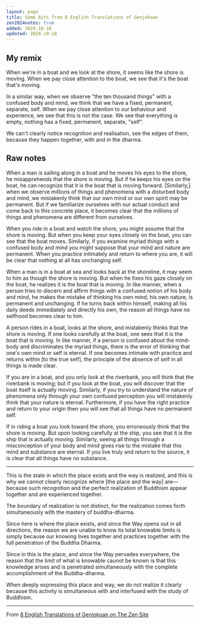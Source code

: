 ```yaml
---
layout: page
title: Some bits from 8 English Translations of Genjokoan
zen2024notes: true
added: 2024-10-18
updated: 2024-10-18
---
```


## My remix

When we're in a boat and we look at the shore, it seems like the shore is moving. When we pay close attention to the boat, we see that it's the boat that's moving.

In a similar way, when we observe "the ten thousand things" with a confused body and mind, we think that we have a fixed, permanent, separate, self. When we pay close attention to our behaviour and experience, we see that this is not the case. We see that everything is empty, nothing has a fixed, permanent, separate, "self".

We can't clearly notice recognition and realisation, see the edges of them, because they happen together, with and in the dharma.

## Raw notes

When a man is sailing along in a boat and he moves his eyes to the shore, he misapprehends that the shore is moving. But if he keeps his eyes on the boat, he can recognize that it is the boat that is moving forward. [Similarly,] when we observe millions of things and phenomena with a disturbed body and mind, we mistakenly think that our own mind or our own spirit may be permanent. But if we familiarize ourselves with our actual conduct and come back to this concrete place, it becomes clear that the millions of things and phenomena are different from ourselves. 

When you ride in a boat and watch the shore, you might assume that the shore is moving. But when you keep your eyes closely on the boat, you can see that the boat moves. Similarly, if you examine myriad things with a confused body and mind you might suppose that your mind and nature are permanent. When you practice intimately and return to where you are, it will be clear that nothing at all has unchanging self.

When a man is in a boat at sea and looks back at the shoreline, it may seem to him as though the shore is moving. But when he fixes his gaze closely on the boat, he realizes it is the boat that is moving. In like manner, when a person tries to discern and affirm things with a confused notion of his body and mind, he makes the mistake of thinking his own mind, his own nature, is permanent and unchanging. If he turns back within himself, making all his daily deeds immediately and directly his own, the reason all things have no selfhood becomes clear to him. 

A person rides in a boat, looks at the shore, and mistakenly thinks that the shore is moving. If one looks carefully at the boat, one sees that it is the boat that is moving. In like manner, if a person is confused about the mind-body and discriminates the myriad things, there is the error of thinking that one's own mind or self is eternal. If one becomes intimate with practice and returns within [to the true self], the principle of the absence of self in all things is made clear. 

If you are in a boat, and you only look at the riverbank, you will think that the riverbank is moving; but if you look at the boat, you will discover that the boat itself is actually moving. Similarly, if you try to understand the nature of phenomena only through your own confused perception you will mistakenly think that your nature is eternal. Furthermore, if you have the right practice and return to your origin then you will see that all things have no permanent self. 

If in riding a boat you look toward the shore, you erroneously think that the shore is moving. But upon looking carefully at the ship, you see that it is the ship that is actually moving. Similarly, seeing all things through a misconception of your body and mind gives rise to the mistake that this mind and substance are eternal. If you live truly and return to the source, it is clear that all things have no substance. 

---

This is the state in which the place exists and the way is realized, and this is why we cannot clearly recognize where [the place and the way] are—because such recognition and the perfect realization of Buddhism appear together and are experienced together.

The boundary of realization is not distinct, for the realization comes forth simultaneously with the mastery of buddha-dharma.

Since here is where the place exists, and since the Way opens out in all directions, the reason we are unable to know its total knowable limits is simply because our knowing lives together and practices together with the full penetration of the Buddha Dharma. 

Since in this is the place, and since the Way pervades everywhere, the reason that the limit of what is knowable caunot be known is that this knowledge arises and is penetrated simultaneously with the complete accomplishment of the Buddha-dharma.

When deeply expressing this place and way, we do not realize it clearly because this activity is simultaneous with and interfused with the study of Buddhism. 

---

From [8 English Translations of Genjokoan on The Zen Site](https://www.thezensite.com/ZenTeachings/Dogen_Teachings/GenjoKoan8.htm)